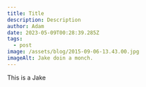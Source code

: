 ```yaml
---
title: Title
description: Description
author: Adam
date: 2023-05-09T00:28:39.285Z
tags:
  - post
image: /assets/blog/2015-09-06-13.43.00.jpg
imageAlt: Jake doin a monch.
---
```

This is a Jake